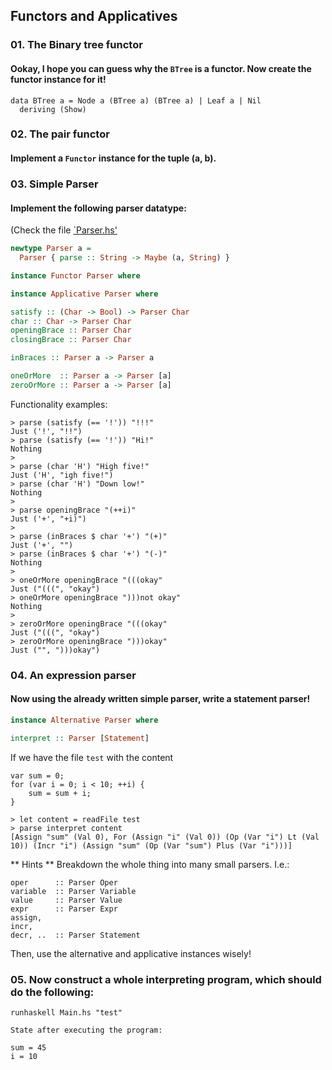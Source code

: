 ## Functors and Applicatives

### 01. The Binary tree functor
#### Ookay, I hope you can guess why the `BTree` is a functor. Now create the functor instance for it!

```
data BTree a = Node a (BTree a) (BTree a) | Leaf a | Nil
  deriving (Show)
```

### 02. The pair functor
#### Implement a `Functor` instance for the tuple (a, b).

### 03. Simple Parser
#### Implement the following parser datatype:
(Check the file [`Parser.hs'](./Parser.hs)

```haskell
newtype Parser a =
  Parser { parse :: String -> Maybe (a, String) }

instance Functor Parser where

instance Applicative Parser where

satisfy :: (Char -> Bool) -> Parser Char
char :: Char -> Parser Char
openingBrace :: Parser Char
closingBrace :: Parser Char

inBraces :: Parser a -> Parser a

oneOrMore  :: Parser a -> Parser [a]
zeroOrMore :: Parser a -> Parser [a]
```

Functionality examples:

```
> parse (satisfy (== '!')) "!!!"
Just ('!', "!!") 
> parse (satisfy (== '!')) "Hi!"
Nothing
>
> parse (char 'H') "High five!"
Just ('H', "igh five!")
> parse (char 'H') "Down low!"
Nothing
>
> parse openingBrace "(++i)"
Just ('+', "+i)")
>
> parse (inBraces $ char '+') "(+)"
Just ('+', "")
> parse (inBraces $ char '+') "(-)"
Nothing
>
> oneOrMore openingBrace "(((okay"
Just ("(((", "okay")
> oneOrMore openingBrace ")))not okay"
Nothing
>
> zeroOrMore openingBrace "(((okay"
Just ("(((", "okay")
> zeroOrMore openingBrace ")))okay"
Just ("", ")))okay")
```

### 04. An expression parser
#### Now using the already written simple parser, write a statement parser!

```haskell
instance Alternative Parser where

interpret :: Parser [Statement]
```

If we have the file `test` with the content

```
var sum = 0;
for (var i = 0; i < 10; ++i) {
    sum = sum + i;
}
```

```
> let content = readFile test
> parse interpret content
[Assign "sum" (Val 0), For (Assign "i" (Val 0)) (Op (Var "i") Lt (Val 10)) (Incr "i") (Assign "sum" (Op (Var "sum") Plus (Var "i")))]
```

** Hints **
Breakdown the whole thing into many small parsers. I.e.:
```
oper      :: Parser Oper
variable  :: Parser Variable
value     :: Parser Value
expr      :: Parser Expr
assign,
incr,
decr, ..  :: Parser Statement
```

Then, use the alternative and applicative instances wisely!

### 05. Now construct a whole interpreting program, which should do the following:
```
runhaskell Main.hs "test"

State after executing the program:

sum = 45
i = 10
```
